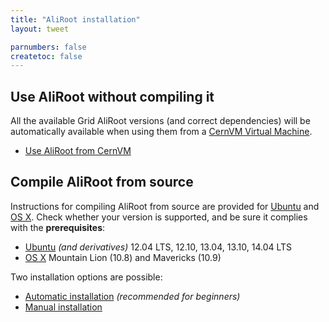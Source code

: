 ```yaml
---
title: "AliRoot installation"
layout: tweet

parnumbers: false
createtoc: false
---
```



Use AliRoot without compiling it
--------------------------------

All the available Grid AliRoot versions (and correct dependencies) will be
automatically available when using them from a
[CernVM Virtual Machine](http://cernvm.cern.ch/).

* [Use AliRoot from CernVM](cernvm)


Compile AliRoot from source
---------------------------

Instructions for compiling AliRoot from source are provided for
[Ubuntu](http://www.ubuntu.com/) and [OS X](http://www.apple.com/osx).
Check whether your version is supported, and be sure it complies with
the **prerequisites**:

* [Ubuntu](prereq-ubuntu) *(and derivatives)* 12.04 LTS, 12.10, 13.04,
  13.10, 14.04 LTS
* [OS X](prereq-osx) Mountain Lion (10.8) and Mavericks (10.9)

Two installation options are possible:

* [Automatic installation](auto) *(recommended for beginners)*
* [Manual installation](manual)
